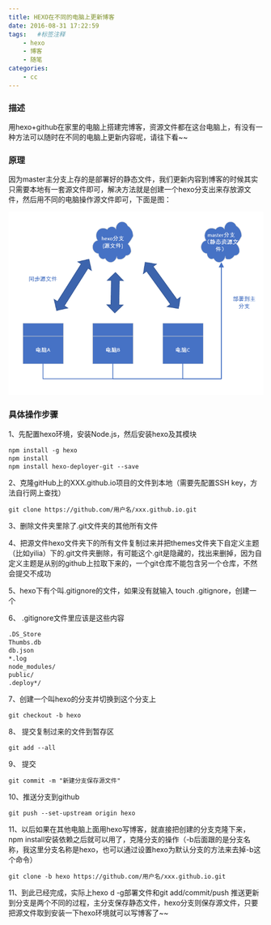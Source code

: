 ```yaml
---
title: HEXO在不同的电脑上更新博客
date: 2016-08-31 17:22:59
tags:	#标签注释
	- hexo
	- 博客
	- 随笔
categories:
	- cc
---
```


### 描述

用hexo+github在家里的电脑上搭建完博客，资源文件都在这台电脑上，<!--more-->有没有一种方法可以随时在不同的电脑上更新内容呢，请往下看~~

### 原理
因为master主分支上存的是部署好的静态文件，我们更新内容到博客的时候其实只需要本地有一套源文件即可，解决方法就是创建一个hexo分支出来存放源文件，然后用不同的电脑操作源文件即可，下面是图：

![“原理图”](/images/he/hexobranch.png)

### 具体操作步骤

1、先配置hexo环境，安装Node.js，然后安装hexo及其模块
```
npm install -g hexo
npm install
npm install hexo-deployer-git --save
```

2、克隆gitHub上的XXX.github.io项目的文件到本地（需要先配置SSH key，方法自行网上查找）
```
git clone https://github.com/用户名/xxx.github.io.git
```
3、删除文件夹里除了.git文件夹的其他所有文件

4、把源文件hexo文件夹下的所有文件复制过来并把themes文件夹下自定义主题（比如yilia）下的.git文件夹删除，有可能这个.git是隐藏的，找出来删掉，因为自定义主题是从别的github上拉取下来的，一个git仓库不能包含另一个仓库，不然会提交不成功

5、hexo下有个叫.gitignore的文件，如果没有就输入 touch .gitignore，创建一个

6、 .gitignore文件里应该是这些内容 
```
.DS_Store 
Thumbs.db 
db.json 
*.log 
node_modules/ 
public/ 
.deploy*/ 
```

7、创建一个叫hexo的分支并切换到这个分支上 
```
git checkout -b hexo 
```
8、 提交复制过来的文件到暂存区 
```
git add --all 
```
9、 提交 
```
git commit -m "新建分支保存源文件" 
```
10、推送分支到github 
```
git push --set-upstream origin hexo 
```
11、以后如果在其他电脑上面用hexo写博客，就直接把创建的分支克隆下来，npm install安装依赖之后就可以用了，克隆分支的操作（-b后面跟的是分支名称，我这里分支名称是hexo，也可以通过设置hexo为默认分支的方法来去掉-b这个命令）
```
git clone -b hexo https://github.com/用户名/xxx.github.io.git 
```
11、到此已经完成，实际上hexo d -g部署文件和git add/commit/push 推送更新到分支是两个不同的过程，主分支保存静态文件，hexo分支则保存源文件，只要把源文件取到安装一下hexo环境就可以写博客了~~